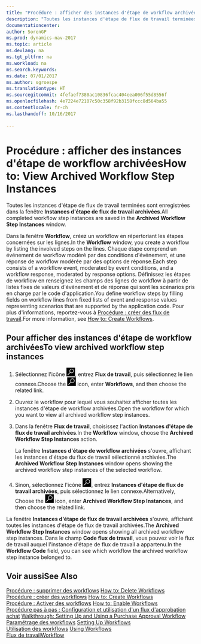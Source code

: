 ```yaml
---
title: "Procédure : afficher des instances d'étape de workflow archivées"
description: "Toutes les instances d'étape de flux de travail terminées sont enregistrées dans la fenêtre **Instances d'étape de flux de travail archivées**."
documentationcenter: 
author: SorenGP
ms.prod: dynamics-nav-2017
ms.topic: article
ms.devlang: na
ms.tgt_pltfrm: na
ms.workload: na
ms.search.keywords: 
ms.date: 07/01/2017
ms.author: sgroespe
ms.translationtype: HT
ms.sourcegitcommit: 4fefaef7380ac10836fcac404eea006f55d8556f
ms.openlocfilehash: 4e7224e72107c50c358f92b3158fccc8d564ba55
ms.contentlocale: fr-ch
ms.lasthandoff: 10/16/2017

---
```

# <a name="how-to-view-archived-workflow-step-instances"></a><span data-ttu-id="59ceb-103">Procédure : afficher des instances d'étape de workflow archivées</span><span class="sxs-lookup"><span data-stu-id="59ceb-103">How to: View Archived Workflow Step Instances</span></span>
<span data-ttu-id="59ceb-104">Toutes les instances d'étape de flux de travail terminées sont enregistrées dans la fenêtre **Instances d'étape de flux de travail archivées**.</span><span class="sxs-lookup"><span data-stu-id="59ceb-104">All completed workflow step instances are saved in the **Archived Workflow Step Instances** window.</span></span>  

 <span data-ttu-id="59ceb-105">Dans la fenêtre **Workflow**, créez un workflow en répertoriant les étapes concernées sur les lignes.</span><span class="sxs-lookup"><span data-stu-id="59ceb-105">In the **Workflow** window, you create a workflow by listing the involved steps on the lines.</span></span> <span data-ttu-id="59ceb-106">Chaque étape comprend un événement de workflow modéré par des conditions d'événement, et une réponse de workflow modérée par des options de réponse.</span><span class="sxs-lookup"><span data-stu-id="59ceb-106">Each step consists of a workflow event, moderated by event conditions, and a workflow response, moderated by response options.</span></span> <span data-ttu-id="59ceb-107">Définissez les étapes de workflow en renseignez les champs des lignes de workflow à partir de listes fixes de valeurs d'événement et de réponse qui sont les scénarios pris en charge par le code d'application.</span><span class="sxs-lookup"><span data-stu-id="59ceb-107">You define workflow steps by filling fields on workflow lines from fixed lists of event and response values representing scenarios that are supported by the application code.</span></span> <span data-ttu-id="59ceb-108">Pour plus d'informations, reportez\-vous à [Procédure : créer des flux de travail](across-how-to-create-workflows.md).</span><span class="sxs-lookup"><span data-stu-id="59ceb-108">For more information, see [How to: Create Workflows](across-how-to-create-workflows.md).</span></span>  

## <a name="to-view-archived-workflow-step-instances"></a><span data-ttu-id="59ceb-109">Pour afficher des instances d'étape de workflow archivées</span><span class="sxs-lookup"><span data-stu-id="59ceb-109">To view archived workflow step instances</span></span>  
1.  <span data-ttu-id="59ceb-110">Sélectionnez l'icône ![Page ou état pour la recherche](media/ui-search/search_small.png "Page ou état pour la recherche"), entrez **Flux de travail**, puis sélectionnez le lien connexe.</span><span class="sxs-lookup"><span data-stu-id="59ceb-110">Choose the ![Search for Page or Report](media/ui-search/search_small.png "Search for Page or Report icon") icon, enter **Workflows**, and then choose the related link.</span></span>  
2.  <span data-ttu-id="59ceb-111">Ouvrez le workflow pour lequel vous souhaitez afficher toutes les instances d'étape de workflow archivées.</span><span class="sxs-lookup"><span data-stu-id="59ceb-111">Open the workflow for which you want to view all archived workflow step instances.</span></span>  
3.  <span data-ttu-id="59ceb-112">Dans la fenêtre **Flux de travail**, choisissez l'action **Instances d'étape de flux de travail archivées**.</span><span class="sxs-lookup"><span data-stu-id="59ceb-112">In the **Workflow** window, choose the **Archived Workflow Step Instances** action.</span></span>  

    <span data-ttu-id="59ceb-113">La fenêtre **Instances d'étape de workflow archivées** s'ouvre, affichant les instances d'étape du flux de travail sélectionné archivées.</span><span class="sxs-lookup"><span data-stu-id="59ceb-113">The **Archived Workflow Step Instances** window opens showing the archived workflow step instances of the selected workflow.</span></span>  
4.  <span data-ttu-id="59ceb-114">Sinon, sélectionnez l'icône ![Page ou état pour la recherche](media/ui-search/search_small.png "Page ou état pour la recherche"), entrez **Instances d'étape de flux de travail archivées**, puis sélectionnez le lien connexe.</span><span class="sxs-lookup"><span data-stu-id="59ceb-114">Alternatively, Choose the ![Search for Page or Report](media/ui-search/search_small.png "Search for Page or Report icon") icon, enter **Archived Workflow Step Instances**, and then choose the related link.</span></span>  

<span data-ttu-id="59ceb-115">La fenêtre **Instances d'étape de flux de travail archivées** s'ouvre, affichant toutes les instances d'étape de flux de travail archivées.</span><span class="sxs-lookup"><span data-stu-id="59ceb-115">The **Archived Workflow Step Instances** window opens showing all archived workflow step instances.</span></span> <span data-ttu-id="59ceb-116">Dans le champ **Code flux de travail**, vous pouvez voir le flux de travail auquel l'instance d'étape de flux de travail a appartenu.</span><span class="sxs-lookup"><span data-stu-id="59ceb-116">In the **Workflow Code** field, you can see which workflow the archived workflow step instance belonged to.</span></span>  

## <a name="see-also"></a><span data-ttu-id="59ceb-117">Voir aussi</span><span class="sxs-lookup"><span data-stu-id="59ceb-117">See Also</span></span>  
 <span data-ttu-id="59ceb-118">[Procédure : supprimer des workflows](across-how-to-delete-workflows.md) </span><span class="sxs-lookup"><span data-stu-id="59ceb-118">[How to: Delete Workflows](across-how-to-delete-workflows.md) </span></span>  
 <span data-ttu-id="59ceb-119">[Procédure : créer des workflows](across-how-to-create-workflows.md) </span><span class="sxs-lookup"><span data-stu-id="59ceb-119">[How to: Create Workflows](across-how-to-create-workflows.md) </span></span>  
 <span data-ttu-id="59ceb-120">[Procédure : Activer des workflows](across-how-to-enable-workflows.md) </span><span class="sxs-lookup"><span data-stu-id="59ceb-120">[How to: Enable Workflows](across-how-to-enable-workflows.md) </span></span>  
 <span data-ttu-id="59ceb-121">[Procédure pas à pas : Configuration et utilisation d'un flux d'approbation achat](walkthrough-setting-up-and-using-a-purchase-approval-workflow.md) </span><span class="sxs-lookup"><span data-stu-id="59ceb-121">[Walkthrough: Setting Up and Using a Purchase Approval Workflow](walkthrough-setting-up-and-using-a-purchase-approval-workflow.md) </span></span>  
 <span data-ttu-id="59ceb-122">[Paramétrage des workflows](across-set-up-workflows.md) </span><span class="sxs-lookup"><span data-stu-id="59ceb-122">[Setting Up Workflows](across-set-up-workflows.md) </span></span>  
 <span data-ttu-id="59ceb-123">[Utilisation des workflows](across-use-workflows.md) </span><span class="sxs-lookup"><span data-stu-id="59ceb-123">[Using Workflows](across-use-workflows.md) </span></span>  
 [<span data-ttu-id="59ceb-124">Flux de travail</span><span class="sxs-lookup"><span data-stu-id="59ceb-124">Workflow</span></span>](across-workflow.md)

